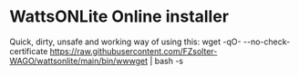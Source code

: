 ﻿# WattsONLite Online installer

Quick, dirty, unsafe and working way of using this:
wget -qO- --no-check-certificate https://raw.githubusercontent.com/FZsolter-WAGO/wattsonlite/main/bin/wwwget | bash -s
